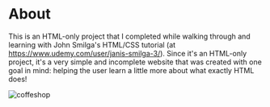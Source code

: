 # About

This is an HTML-only project that I completed while walking through and learning with John Smilga's HTML/CSS tutorial (at https://www.udemy.com/user/janis-smilga-3/). Since it's an HTML-only project, it's a very simple and incomplete website that was created with one goal in mind: helping the user learn a little more about what exactly HTML does!

![coffeshop](https://user-images.githubusercontent.com/78116772/126565036-3dba5bf9-27be-4863-a5ba-482b9c7f1de1.png)
